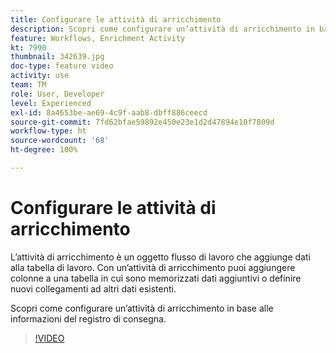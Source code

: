 ```yaml
---
title: Configurare le attività di arricchimento
description: Scopri come configurare un’attività di arricchimento in base alle informazioni del registro di consegna.
feature: Workflows, Enrichment Activity
kt: 7990
thumbnail: 342639.jpg
doc-type: feature video
activity: use
team: TM
role: User, Developer
level: Experienced
exl-id: 8a4653be-ae69-4c9f-aab8-dbff886ceecd
source-git-commit: 7fd62bfae59892e450e23e1d2d47894e10f7809d
workflow-type: ht
source-wordcount: '68'
ht-degree: 100%

---
```


# Configurare le attività di arricchimento

L’attività di arricchimento è un oggetto flusso di lavoro che aggiunge dati alla tabella di lavoro. Con un’attività di arricchimento puoi aggiungere colonne a una tabella in cui sono memorizzati dati aggiuntivi o definire nuovi collegamenti ad altri dati esistenti.

Scopri come configurare un’attività di arricchimento in base alle informazioni del registro di consegna.

>[!VIDEO](https://video.tv.adobe.com/v/342639?quality=12)
